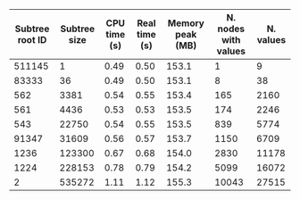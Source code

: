 | Subtree root ID | Subtree size | CPU time (s) | Real time (s) | Memory peak (MB) | N. nodes with values | N. values |
|-|-|-|-|-|-|-|
| 511145 | 1 | 0.49 | 0.50 | 153.1 | 1 | 9 |
| 83333 | 36 | 0.49 | 0.50 | 153.1 | 8 | 38 |
| 562 | 3381 | 0.54 | 0.55 | 153.4 | 165 | 2160 |
| 561 | 4436 | 0.53 | 0.53 | 153.5 | 174 | 2246 |
| 543 | 22750 | 0.54 | 0.55 | 153.5 | 839 | 5774 |
| 91347 | 31609 | 0.56 | 0.57 | 153.7 | 1150 | 6709 |
| 1236 | 123300 | 0.67 | 0.68 | 154.0 | 2830 | 11178 |
| 1224 | 228153 | 0.78 | 0.79 | 154.2 | 5099 | 16072 |
| 2 | 535272 | 1.11 | 1.12 | 155.3 | 10043 | 27515 |
